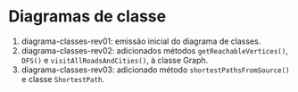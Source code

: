 # Diagramas de classe
1. diagrama-classes-rev01: emissão inicial do diagrama de classes.
2. diagrama-classes-rev02: adicionados métodos `getReachableVertices()`, `DFS()` e `visitAllRoadsAndCities()`, à classe Graph.
3. diagrama-classes-rev03: adicionado método `shortestPathsFromSource()` e classe `ShortestPath`.
